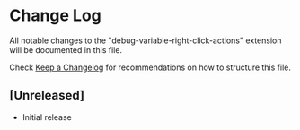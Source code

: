 # Change Log

All notable changes to the "debug-variable-right-click-actions" extension will be documented in this file.

Check [Keep a Changelog](http://keepachangelog.com/) for recommendations on how to structure this file.

## [Unreleased]

- Initial release